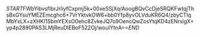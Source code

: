 $START$FWbYibvsfIbrJrliyfCxpmj5k+00xeSSjXq/AoogBQvCcDjeSRQKFwtqjThsBxGYsuYMEZEmcghc6+7VrYktvkOW6+bb0Yfp8yvOLVduKR6Q4/zbyCTIqMbYxLX+zXHKI1SbmYEXsO0ehc8ZvkeJQ7o9OencQwZosYtqKD4zENrsigX+yp4p2890PAS3LMjReuDIEBoF522Oj/wouIYtnA==$END$